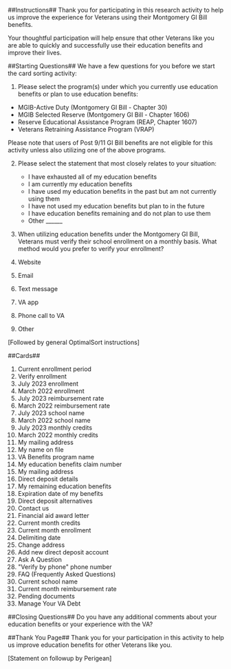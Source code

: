 ##Instructions##
Thank you for participating in this research activity to help us improve the experience for Veterans using their Montgomery GI Bill benefits. 

Your thoughtful participation will help ensure that other Veterans like you are able to quickly and successfully use their education benefits and improve their lives. 

##Starting Questions##
We have a few questions for you before we start the card sorting activity: 

1. Please select the program(s) under which you currently use education benefits or plan to use education benefits:
  - MGIB-Active Duty (Montgomery GI Bill - Chapter 30)
  - MGIB Selected Reserve (Montgomery GI Bill - Chapter 1606)
  - Reserve Educational Assistance Program (REAP, Chapter 1607)
  - Veterans Retraining Assistance Program (VRAP)

Please note that users of Post 9/11 GI Bill benefits are not eligible for this activity unless also utilizing one of the above programs.

2. Please select the statement that most closely relates to your situation:
   - I have exhausted all of my education benefits
   - I am currently my education benefits
   - I have used my education benefits in the past but am not currently using them
   - I have not used my education benefits but plan to in the future
   - I have education benefits remaining and do not plan to use them
   - Other ______
  
3. When utilizing education benefits under the Montgomery GI Bill, Veterans must verify their school enrollment on a monthly basis. What method would you prefer to verify your enrollment? 
  1. Website
  2. Email
  3. Text message
  4. VA app
  5. Phone call to VA
  6. Other

[Followed by general OptimalSort instructions]

##Cards##
1. Current enrollment period
2. Verify enrollment
3. July 2023 enrollment
4. March 2022 enrollment
5. July 2023 reimbursement rate
6. March 2022 reimbursement rate
7. July 2023 school name
8. March 2022 school name
9. July 2023 monthly credits
10. March 2022 monthly credits
11. My mailing address
12. My name on file
13. VA Benefits program name
14. My education benefits claim number
15. My mailing address
16. Direct deposit details
17. My remaining education benefits
18. Expiration date of my benefits
19. Direct deposit alternatives
20. Contact us
21. Financial aid award letter
22. Current month credits
23. Current month enrollment
24. Delimiting date
25. Change address
26. Add new direct deposit account
27. Ask A Question
28. "Verify by phone" phone number
29. FAQ (Frequently Asked Questions)
30. Current school name
31. Current month reimbursement rate
32. Pending documents
33. Manage Your VA Debt

##Closing Questions##
Do you have any additional comments about your education benefits or your experience with the VA? 

##Thank You Page##
Thank you for your participation in this activity to help us improve education benefits for other Veterans like you. 

[Statement on followup by Perigean]
